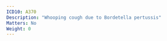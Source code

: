 ```yaml
---
ICD10: A370
Description: "Whooping cough due to Bordetella pertussis"
Matters: No
Weight: 0
---
```


